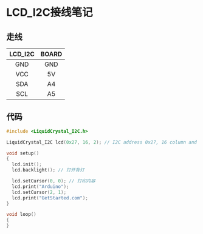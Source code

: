 # LCD_I2C接线笔记

## 走线

| LCD_I2C | BOARD |
|:-------:|:-----:|
|   GND   |  GND  |
|   VCC   |   5V  |
|   SDA   |   A4  |
|   SCL   |   A5  |

## 代码

```c++
#include <LiquidCrystal_I2C.h>

LiquidCrystal_I2C lcd(0x27, 16, 2); // I2C address 0x27, 16 column and 2 rows

void setup()
{
  lcd.init();
  lcd.backlight(); // 打开背灯

  lcd.setCursor(0, 0); // 打印内容
  lcd.print("Arduino");
  lcd.setCursor(2, 1);
  lcd.print("GetStarted.com");
}

void loop()
{
}

```